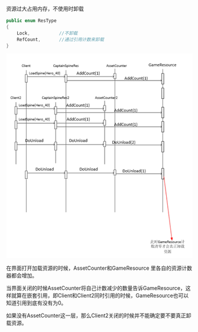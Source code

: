 资源过大占用内存，不使用时卸载



```c#
public enum ResType
{
    Lock,           //不卸载
    RefCount,       //通过引用计数来卸载
}
```



![](pic/1.png)

在界面打开加载资源的时候，AssetCounter和GameResource 里各自的资源计数器都会增加。

当界面关闭的时候AssetCounter将自己计数减少的数量告诉GameResource，这样就算在嵌套引用，即Client和Client2同时引用的时候，GameResource也可以知道引用到底有没有为0。

如果没有AssetCounter这一层，那么Client2关闭的时候并不能确定要不要真正卸载资源。